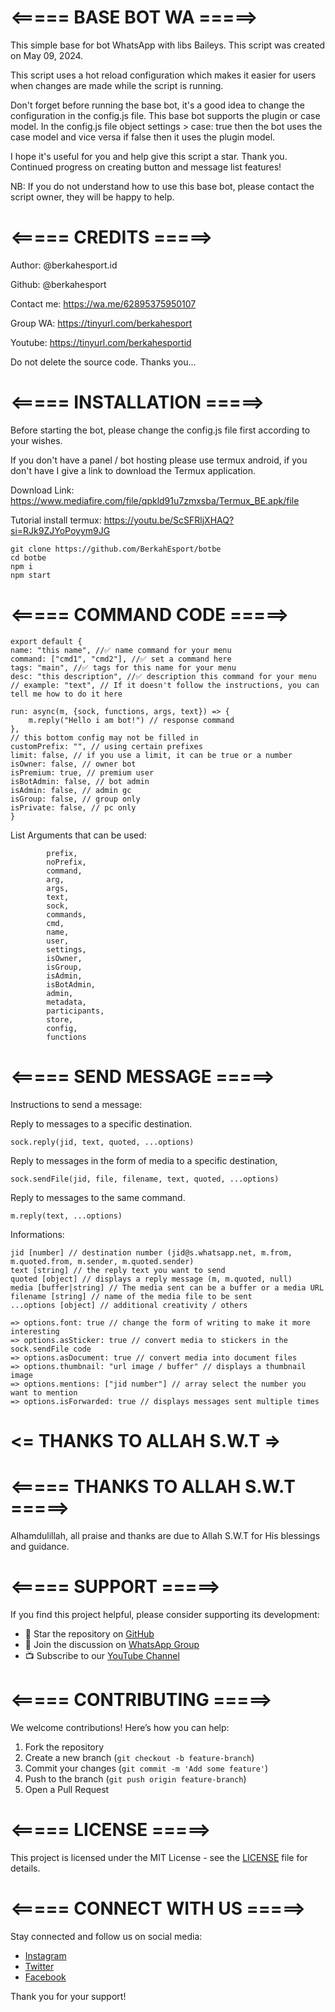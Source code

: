 # <===== BASE BOT WA =====>
This simple base for bot WhatsApp with libs Baileys.
This script was created on May 09, 2024.

This script uses a hot reload configuration which makes it easier for users when changes are made while the script is running.

Don't forget before running the base bot, it's a good idea to change the configuration in the config.js file. This base bot supports the plugin or case model. In the config.js file object settings > case: true then the bot uses the case model and vice versa if false then it uses the plugin model.

I hope it's useful for you and help give this script a star. Thank you.
Continued progress on creating button and message list features!

NB: If you do not understand how to use this base bot, please contact the script owner, they will be happy to help.

# <===== CREDITS =====>
Author: @berkahesport.id

Github: @berkahesport

Contact me: https://wa.me/62895375950107

Group WA: https://tinyurl.com/berkahesport

Youtube: https://tinyurl.com/berkahesportid

Do not delete the source code.
Thanks you...

# <===== INSTALLATION =====>
Before starting the bot, please change the config.js file first according to your wishes.

If you don't have a panel / bot hosting please use termux android, if you don't have I give a link to download the Termux application.

Download Link:
https://www.mediafire.com/file/qpkld91u7zmxsba/Termux_BE.apk/file

Tutorial install termux:
https://youtu.be/ScSFRljXHAQ?si=RJk9ZJYoPoyym9JG

```
git clone https://github.com/BerkahEsport/botbe
cd botbe
npm i
npm start
```

# <===== COMMAND CODE =====>
```
export default {
name: "this name", //✅ name command for your menu
command: ["cmd1", "cmd2"], //✅ set a command here
tags: "main", //✅ tags for this name for your menu
desc: "this description", //✅ description this command for your menu
// example: "text", // If it doesn't follow the instructions, you can tell me how to do it here

run: async(m, {sock, functions, args, text}) => {
    m.reply("Hello i am bot!") // response command
},
// this bottom config may not be filled in
customPrefix: "", // using certain prefixes
limit: false, // if you use a limit, it can be true or a number
isOwner: false, // owner bot
isPremium: true, // premium user
isBotAdmin: false, // bot admin
isAdmin: false, // admin gc
isGroup: false, // group only
isPrivate: false, // pc only
}
```
List Arguments that can be used:
```
        prefix,
        noPrefix,
        command,
        arg,
        args,
        text,
        sock,
        commands,
        cmd,
        name,
        user,
        settings,
        isOwner,
        isGroup,
        isAdmin,
        isBotAdmin,
        admin,
        metadata,
        participants,
        store,
        config,
        functions
```
# <===== SEND MESSAGE =====>

Instructions to send a message:


Reply to messages to a specific destination.
```
sock.reply(jid, text, quoted, ...options)
```
Reply to messages in the form of media to a specific destination,
```
sock.sendFile(jid, file, filename, text, quoted, ...options)
```
Reply to messages to the same command.
```
m.reply(text, ...options)
```

Informations:

```
jid [number] // destination number (jid@s.whatsapp.net, m.from, m.quoted.from, m.sender, m.quoted.sender)
text [string] // the reply text you want to send
quoted [object] // displays a reply message (m, m.quoted, null)
media [buffer|string] // The media sent can be a buffer or a media URL
filename [string] // name of the media file to be sent
...options [object] // additional creativity / others

=> options.font: true // change the form of writing to make it more interesting
=> options.asSticker: true // convert media to stickers in the sock.sendFile code
=> options.asDocument: true // convert media into document files
=> options.thumbnail: "url image / buffer" // displays a thumbnail image
=> options.mentions: ["jid number"] // array select the number you want to mention
=> options.isForwarded: true // displays messages sent multiple times
```
# <= THANKS TO ALLAH S.W.T =>
# <===== THANKS TO ALLAH S.W.T =====>

Alhamdulillah, all praise and thanks are due to Allah S.W.T for His blessings and guidance.

# <===== SUPPORT =====>

If you find this project helpful, please consider supporting its development:

- 🌟 Star the repository on [GitHub](https://github.com/BerkahEsport/botbe)
- 💬 Join the discussion on [WhatsApp Group](https://tinyurl.com/berkahesport)
- 📺 Subscribe to our [YouTube Channel](https://tinyurl.com/berkahesportid)

# <===== CONTRIBUTING =====>

We welcome contributions! Here’s how you can help:

1. Fork the repository
2. Create a new branch (`git checkout -b feature-branch`)
3. Commit your changes (`git commit -m 'Add some feature'`)
4. Push to the branch (`git push origin feature-branch`)
5. Open a Pull Request

# <===== LICENSE =====>

This project is licensed under the MIT License - see the [LICENSE](LICENSE) file for details.

# <===== CONNECT WITH US =====>

Stay connected and follow us on social media:

- [Instagram](https://instagram.com/berkahesport.id)
- [Twitter](https://twitter.com/berkahesport)
- [Facebook](https://facebook.com/berkahesport)

Thank you for your support!